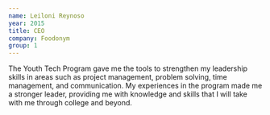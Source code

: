 ```yaml
---
name: Leiloni Reynoso
year: 2015
title: CEO
company: Foodonym
group: 1
---
```


The Youth Tech Program gave me the tools to strengthen my leadership skills in areas such as project management, problem solving, time management, and communication. My experiences in the program made me a stronger leader, providing me with knowledge and skills that I will take with me through college and beyond.
